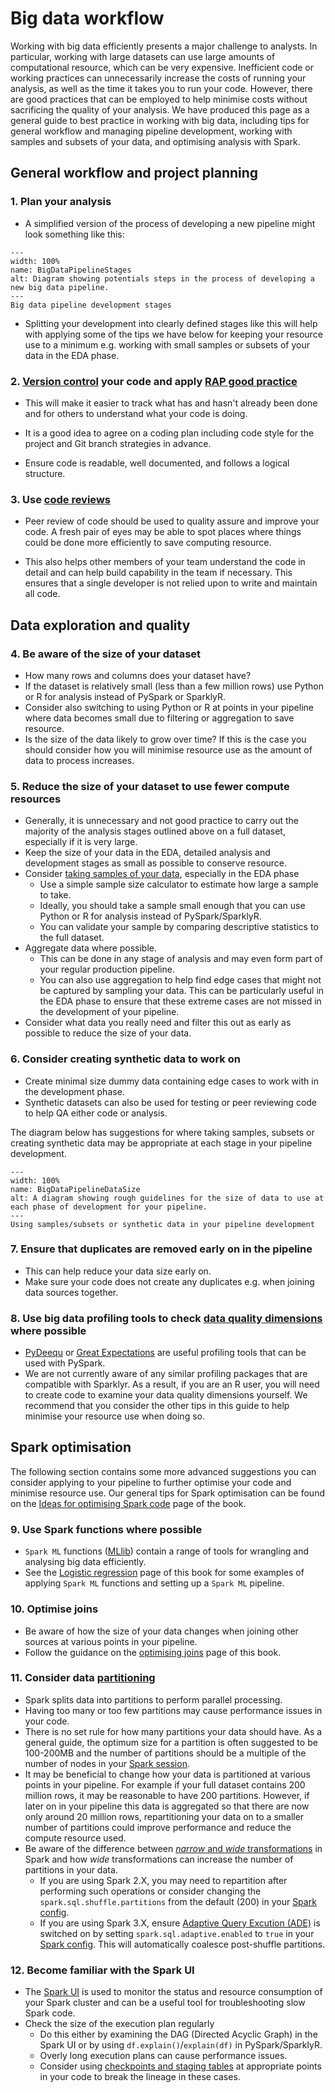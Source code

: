 # **Big data workflow**
Working with big data efficiently presents a major challenge to analysts. In particular, working with large datasets can use large amounts of computational resource, which can be very expensive. Inefficient code or working practices can unnecessarily increase the costs of running your analysis, as well as the time it takes you to run your code. However, there are good practices that can be employed to help minimise costs without sacrificing the quality of your analysis. We have produced this page as a general guide to best practice in working with big data, including tips for general workflow and managing pipeline development, working with samples and subsets of your data, and optimising analysis with Spark.


## **General workflow and project planning**

### 1. Plan your analysis
- A simplified version of the process of developing a new pipeline might look something like this:


```{figure} ../images/big_data_pipeline_stages.png
---
width: 100%
name: BigDataPipelineStages
alt: Diagram showing potentials steps in the process of developing a new big data pipeline.
---
Big data pipeline development stages
```

- Splitting your development into clearly defined stages like this will help with applying some of the tips we have below for keeping your resource use to a minimum e.g. working with small samples or subsets of your data in the EDA phase.

### 2. [Version control](https://gitlab-app-l-01/DAP_CATS/guidance/-/wikis/Git-and-GitLab) your code and apply [RAP good practice](https://best-practice-and-impact.github.io/qa-of-code-guidance/intro.html) 

- This will make it easier to track what has and hasn't already been done and for others to understand what your code is doing.

- It is a good idea to agree on a coding plan including code style for the project and Git branch strategies in advance.

- Ensure code is readable, well documented, and follows a logical structure.

### 3. Use [code reviews](https://best-practice-and-impact.github.io/qa-of-code-guidance/peer_review.html) 
- Peer review of code should be used to quality assure and improve your code. A fresh pair of eyes may be able to spot places where things could be done more efficiently to save computing resource.

- This also helps other members of your team understand the code in detail and can help build capability in the team if necessary. This ensures that a single developer is not relied upon to write and maintain all code.

## **Data exploration and quality**

### 4. Be aware of the size of your dataset
- How many rows and columns does your dataset have?
- If the dataset is relatively small (less than a few million rows) use Python or R for analysis instead of PySpark or SparklyR.
- Consider also switching to using Python or R at points in your pipeline where data becomes small due to filtering or aggregation to save resource.
- Is the size of the data likely to grow over time? If this is the case you should consider how you will minimise resource use as the amount of data to process increases.

### 5. Reduce the size of your dataset to use fewer compute resources
- Generally, it is unnecessary and not good practice to carry out the majority of the analysis stages outlined above on a full dataset, especially if it is very large. 
- Keep the size of your data in the EDA, detailed analysis and development stages as small as possible to conserve resource. 
- Consider [taking samples of your data](../spark-functions/sampling), especially in the EDA phase
    - Use a simple sample size calculator to estimate how large a sample to take.
    - Ideally, you should take a sample small enough that you can use Python or R for analysis instead of PySpark/SparklyR.
    - You can validate your sample by comparing descriptive statistics to the full dataset.
- Aggregate data where possible.
    - This can be done in any stage of analysis and may even form part of your regular production pipeline.
    - You can also use aggregation to help find edge cases that might not be captured by sampling your data. This can be particularly useful in the EDA phase to ensure that these extreme cases are not missed in the development of your pipeline.
- Consider what data you really need and filter this out as early as possible to reduce the size of your data. 

### 6. Consider creating synthetic data to work on
- Create minimal size dummy data containing edge cases to work with in the development phase.
- Synthetic datasets can also be used for testing or peer reviewing code to help QA either code or analysis.


The diagram below has suggestions for where taking samples, subsets or creating synthetic data may be appropriate at each stage in your pipeline development.


```{figure} ../images/big_data_pipeline_datasize.png
---
width: 100%
name: BigDataPipelineDataSize
alt: A diagram showing rough guidelines for the size of data to use at each phase of development for your pipeline.
---
Using samples/subsets or synthetic data in your pipeline development
```

### 7. Ensure that duplicates are removed early on in the pipeline
- This can help reduce your data size early on.
- Make sure your code does not create any duplicates e.g. when joining data sources together.

### 8. Use big data profiling tools to check [data quality dimensions](https://www.gov.uk/government/publications/the-government-data-quality-framework/the-government-data-quality-framework#Data-quality-dimensions) where possible
- [PyDeequ](https://aws.amazon.com/blogs/big-data/testing-data-quality-at-scale-with-pydeequ/) or [Great Expectations](https://greatexpectations.io/) are useful profiling tools that can be used with PySpark.
- We are not currently aware of any similar profiling packages that are compatible with Sparklyr. As a result, if you are an R user, you will need to create code to examine your data quality dimensions yourself. We recommend that you consider the other tips in this guide to help minimise your resource use when doing so.


## **Spark optimisation**

The following section contains some more advanced suggestions you can consider applying to your pipeline to further optimise your code and minimise resource use. Our general tips for Spark optimisation can be found on the [Ideas for optimising Spark code](../optimisation-tips.html) page of the book.

### 9. Use Spark functions where possible
- `Spark ML` functions ([MLlib](https://spark.apache.org/docs/latest/ml-guide.html)) contain a range of tools for wrangling and analysing big data efficiently.
- See the [Logistic regression](./logistic-regression.html) page of this book for some examples of applying `Spark ML` functions and setting up a `Spark ML` pipeline. 

### 10. Optimise joins
- Be aware of how the size of your data changes when joining other sources at various points in your pipeline.
- Follow the guidance on the [optimising joins](../spark-concepts/join-concepts.html) page of this book.

### 11. Consider data [partitioning](../spark-concepts/partitions.html)
- Spark splits data into partitions to perform parallel processing. 
- Having too many or too few partitions may cause performance issues in your code. 
- There is no set rule for how many partitions your data should have. As a general guide, the optimum size for a partition is often suggested to be 100-200MB and the number of partitions should be a multiple of the number of nodes in your [Spark session](../spark-overview/spark-session-guidance.html). 
- It may be beneficial to change how your data is partitioned at various points in your pipeline. For example if your full dataset contains 200 million rows, it may be reasonable to have 200 partitions. However, if later on in your pipeline this data is aggregated so that there are now only around 20 million rows, repartitioning your data on to a smaller number of partitions could improve performance and reduce the compute resource used. 
- Be aware of the difference between [*narrow* and *wide* transformations](../spark-concepts/shuffling.html) in Spark and how *wide* transformations can increase the number of partitions in your data. 
    - If you are using Spark 2.X, you may need to repartition after performing such operations or consider changing the `spark.sql.shuffle.partitions` from the default (200) in your [Spark config](../spark-overview/spark-defaults.html).
    - If you are using Spark 3.X, ensure [Adaptive Query Excution (ADE)](https://spark.apache.org/docs/latest/sql-performance-tuning.html#adaptive-query-execution) is switched on by setting `spark.sql.adaptive.enabled` to `true` in your [Spark config](../spark-overview/spark-defaults.html). This will automatically coalesce post-shuffle partitions.
    
### 12. Become familiar with the Spark UI    
- The [Spark UI](../spark-concepts/spark-application-and-ui.html) is used to monitor the status and resource consumption of your Spark cluster and can be a useful tool for troubleshooting slow Spark code.
- Check the size of the execution plan regularly
    - Do this either by examining the DAG (Directed Acyclic Graph) in the Spark UI or by using `df.explain()`/`explain(df)` in PySpark/SparklyR.
    - Overly long execution plans can cause performance issues.
    - Consider using [checkpoints and staging tables](https://best-practice-and-impact.github.io/ons-spark/spark-concepts/checkpoint-staging.html?highlight=df+explain) at appropriate points in your code to break the lineage in these cases.
    
    





